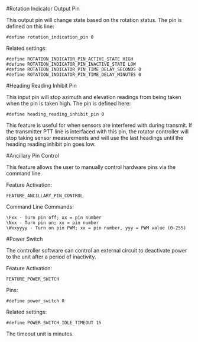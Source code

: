 #Rotation Indicator Output Pin

This output pin will change state based on the rotation status.  The pin is defined on this line:

    #define rotation_indication_pin 0

Related settings:

    #define ROTATION_INDICATOR_PIN_ACTIVE_STATE HIGH
    #define ROTATION_INDICATOR_PIN_INACTIVE_STATE LOW
    #define ROTATION_INDICATOR_PIN_TIME_DELAY_SECONDS 0
    #define ROTATION_INDICATOR_PIN_TIME_DELAY_MINUTES 0

#Heading Reading Inhibit Pin

This input pin will stop azimuth and elevation readings from being taken when the pin is taken high.  The pin is defined here:

    #define heading_reading_inhibit_pin 0

This feature is useful for when sensors are interfered with during transmit.  If the transmitter PTT line is interfaced with this pin, the rotator controller will stop taking sensor measurements and will use the last headings until the heading reading inhibit pin goes low.

#Ancillary Pin Control

This feature allows the user to manually control hardware pins via the command line.

Feature Activation:

    FEATURE_ANCILLARY_PIN_CONTROL     

Command Line Commands:

    \Fxx - Turn pin off; xx = pin number
    \Nxx - Turn pin on; xx = pin number
    \Wxxyyyy - Turn on pin PWM; xx = pin number, yyy = PWM value (0-255)

#Power Switch

The controller software can control an external circuit to deactivate power to the unit after a period of inactivity.

Feature Activation:

    FEATURE_POWER_SWITCH

Pins:
    
    #define power_switch 0

Related settings:
  
    #define POWER_SWITCH_IDLE_TIMEOUT 15

The timeout unit is minutes.
